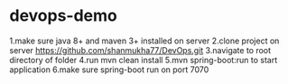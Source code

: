 # devops-demo

1.make sure java 8+ and maven 3+ installed on server
2.clone project on server https://github.com/shanmukha77/DevOps.git
3.navigate to root directory of folder
4.run mvn clean install
5.mvn spring-boot:run to start application
6.make sure spring-boot run on port 7070 
 
